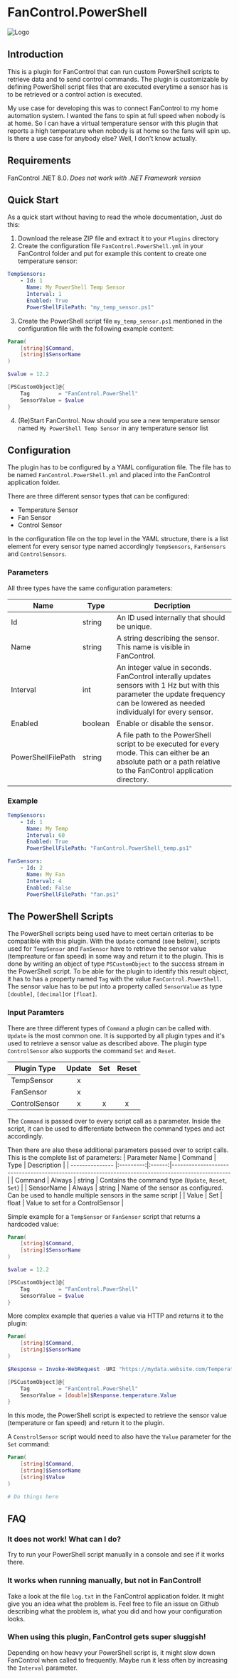 # FanControl.PowerShell

![Logo](https://github.com/PowerShell/PowerShell/blob/master/assets/Powershell_256.png?raw=true)
## Introduction

This is a plugin for FanControl that can run custom PowerShell scripts to retrieve data and to send control commands. The plugin is customizable by defining PowerShell script files that are executed everytime a sensor has is to be retrieved or a control action is executed.

My use case for developing this was to connect FanControl to my home automation system. I wanted the fans to spin at full speed when nobody is at home. So I can have a virtual temperature sensor with this plugin that reports a high temperature when nobody is at home so the fans will spin up. Is there a use case for anybody else? Well, I don't know actually.

## Requirements

FanControl .NET 8.0. _Does not work with .NET Framework version_

## Quick Start

As a quick start without having to read the whole documentation, Just do this:

1. Download the release ZIP file and extract it to your `Plugins` directory
2. Create the configuration file `FanControl.PowerShell.yml` in your FanControl folder and put for example this content to create one temperature sensor:
```yaml
TempSensors:
    - Id: 1
      Name: My PowerShell Temp Sensor
      Interval: 1
      Enabled: True
      PowerShellFilePath: "my_temp_sensor.ps1"
```
3. Create the PowerShell script file `my_temp_sensor.ps1` mentioned in the configuration file with the following example content:
```powershell
Param(
    [string]$Command,
    [string]$SensorName
)

$value = 12.2

[PSCustomObject]@{
    Tag         = "FanControl.PowerShell"
    SensorValue = $value
}
```

4. (Re)Start FanControl. Now should you see a new temperature sensor named `My PowerShell Temp Sensor` in any temperature sensor list


## Configuration

The plugin has to be configured by a YAML configuration file. The file has to be named `FanControl.PowerShell.yml` and placed into the FanControl application folder.

There are three different sensor types that can be configured:
* Temperature Sensor
* Fan Sensor
* Control Sensor

In the configuration file on the top level in the YAML structure, there is a list element for every sensor type named accordingly `TempSensors`, `FanSensors` and `ControlSensors`.

### Parameters
All three types have the same configuration parameters:

| Name     | Type | Decription |
| -------- | ------- | --- |
| Id  | string    | An ID used internally that should be unique. |
| Name | string     | A string describing the sensor. This name is visible in FanControl. |
| Interval    | int    | An integer value in seconds. FanControl interally updates sensors with 1 Hz but with this parameter the update frequency can be lowered as needed individualyl for every sensor. |
| Enabled | boolean | Enable or disable the sensor. |
| PowerShellFilePath | string | A file path to the PowerShell script to be executed for every mode. This can either be an absolute path or a path relative to the FanControl application directory. |




### Example

```yaml
TempSensors:
    - Id: 1
      Name: My Temp
      Interval: 60
      Enabled: True
      PowerShellFilePath: "FanControl.PowerShell_temp.ps1"

FanSensors:
    - Id: 2
      Name: My Fan
      Interval: 4
      Enabled: False
      PowerShellFilePath: "fan.ps1"

```

## The PowerShell Scripts

The PowerShell scripts being used have to meet certain criterias to be compatible with this plugin. With the `Update` comand (see below), scripts used for `TempSensor` and `FanSensor` have to retrieve the sensor value (tempreature or fan speed) in some way and return it to the plugin. This is done by writing an object of type `PSCustomObject` to the success stream in the PowerShell script. To be able for the plugin to identify this result object, it has to has a property named `Tag` with the value `FanControl.PowerShell`. The sensor value has to be put into a property called `SensorValue` as type `[double]`, `[decimal]`or `[float]`.

### Input Paramters
There are three different types of `Command` a plugin can be called with. `Update` is the most common one. It is supported by all plugin types and it's used to retrieve a sensor value as described above. The plugin type `ControlSensor` also supports the command `Set` and `Reset`.


| Plugin Type     | Update | Set | Reset |
| --------------- |:------:|:---:|:-----:|
| TempSensor      | x      |     |       |
| FanSensor       | x      |     |       |
| ControlSensor   | x      | x   |  x    |

The `Command` is passed over to every script call as a parameter. Inside the script, it can be used to differentiate between the command types and act accordingly.

Then there are also these additional parameters passed over to script calls. This is the complete list of parameters:
| Parameter Name  | Command   | Type   | Description                                                                                      |
| --------------- |:---------:|:------:|--------------------------------------------------------------------------------------------------|
| Command         | Always    | string | Contains the command type (`Update`, `Reset`, `Set`)                                             |
| SensorName      | Always    | string | Name of the sensor as configured. Can be used to handle multiple sensors in the same script      |
| Value           | Set       | float  | Value to set for a ControlSensor                                                                 |


Simple example for a `TempSensor` or `FanSensor` script that returns a hardcoded value:
```powershell
Param(
    [string]$Command,
    [string]$SensorName
)

$value = 12.2

[PSCustomObject]@{
    Tag         = "FanControl.PowerShell"
    SensorValue = $value
}
```

More complex example that queries a value via HTTP and returns it to the plugin:
```powershell
Param(
    [string]$Command,
    [string]$SensorName
)

$Response = Invoke-WebRequest -URI "https://mydata.website.com/TemperatureEndpoint" | ConvertFrom-Json

[PSCustomObject]@{
    Tag         = "FanControl.PowerShell"
    SensorValue = [double]$Response.temperature.Value
}
```

In this mode, the PowerShell script is expected to retrieve the sensor value (temperature or fan speed) and return it to the plugin. 

A `ConstrolSensor` script would need to also have the `Value` parameter for the `Set` command:

```powershell
Param(
    [string]$Command,
    [string]$SensorName
    [string]$Value
)

# Do things here
```

## FAQ

### It does not work! What can I do?

Try to run your PowerShell script manually in a console and see if it works there.


### It works when running manually, but not in FanControl!

Take a look at the file `log.txt` in the FanControl application folder. It might give you an idea what the problem is. Feel free to file an issue on Github describing what the problem is, what you did and how your configuration looks.

### When using this plugin, FanControl gets super sluggish!

Depending on how heavy your PowerShell script is, it might slow down FanControl when called to frequently. Maybe run it less often by increasing the `Interval` parameter.